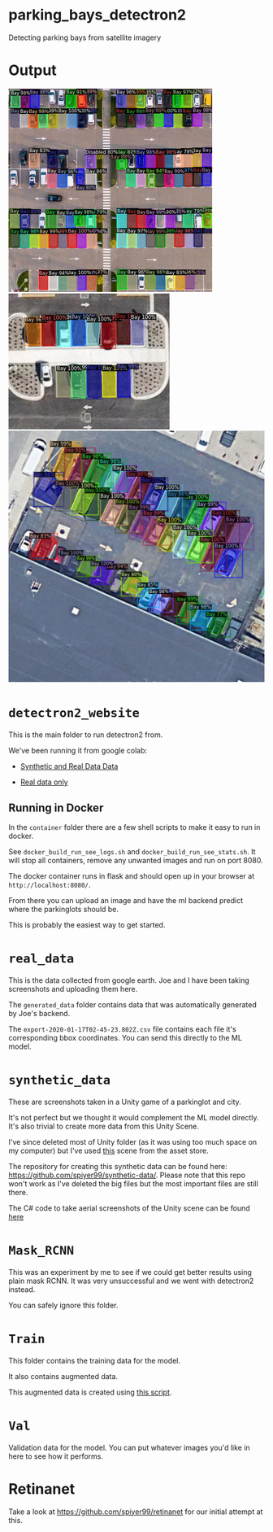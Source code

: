 # parking_bays_detectron2
Detecting parking bays from satellite imagery

# Output
![output](detectron2_website/output.png)
![output](detectron2_website/output1.png)
![output](detectron2_website/output3.png)

# `detectron2_website`

This is the main folder to run detectron2 from. 

We've been running it from google colab: 

- [Synthetic and Real Data Data](https://colab.research.google.com/drive/1AA-dqc8vWbf79vvcHabckPpm2eA9hJ61?usp=sharing)

- [Real data only](https://colab.research.google.com/drive/1wZchs-5UVhhDe7keXipalDe-yB6U9hyo?usp=sharing)

## Running in Docker

In the `container` folder there are a few shell scripts to make it easy to run in docker. 

See `docker_build_run_see_logs.sh` and `docker_build_run_see_stats.sh`. It will stop all containers, remove any unwanted images and run on port 8080. 

The docker container runs in flask and should open up in your browser at `http://localhost:8080/`. 

From there you can upload an image and have the ml backend predict where the parkinglots should be. 

This is probably the easiest way to get started. 

# `real_data`

This is the data collected from google earth. Joe and I have been taking screenshots and uploading them here. 

The `generated_data` folder contains data that was automatically generated by Joe's backend. 

The `export-2020-01-17T02-45-23.802Z.csv` file contains each file it's corresponding bbox coordinates. You can send this directly to the ML model.

# `synthetic_data`

These are screenshots taken in a Unity game of a parkinglot and city. 

It's not perfect but we thought it would complement the ML model directly. It's also trivial to create more data from this Unity Scene. 

I've since deleted most of Unity folder (as it was using too much space on my computer) but I've used [this](https://assetstore.unity.com/packages/3d/environments/roadways/windridge-city-132222) scene from the asset store.

The repository for creating this synthetic data can be found here: https://github.com/spiyer99/synthetic-data/. Please note that this repo won't work as I've deleted the big files but the most important files are still there. 

The C# code to take aerial screenshots of the Unity scene can be found [here](https://github.com/spiyer99/synthetic-data/blob/master/Assets/ScreenRecorder.cs)

# `Mask_RCNN`

This was an experiment by me to see if we could get better results using plain mask RCNN. It was very unsuccessful and we went with detectron2 instead. 

You can safely ignore this folder.


# `Train`

This folder contains the training data for the model. 

It also contains augmented data. 

This augmented data is created using [this script](https://github.com/spiyer99/parking_bays_detectron2/blob/master/detectron2_website/make_additional_training_data.py). 

# `Val`

Validation data for the model. You can put whatever images you'd like in here to see how it performs.

# Retinanet

Take a look at https://github.com/spiyer99/retinanet for our initial attempt at this.


